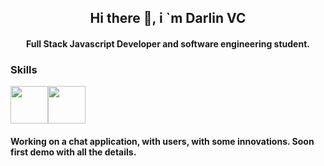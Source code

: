 <h2 align="center">Hi there 👋, i `m Darlin VC</h2>
<h4 align="center">Full Stack Javascript Developer and software engineering student.</h4>

<h3>Skills</h3>
<div style="display:flex; flex-direction: row;">
<img src="https://pluralsight2.imgix.net/paths/images/javascript-542e10ea6e.png" width="60" heigth="60">
<img src="https://styles.redditmedia.com/t5_2v6gg/styles/communityIcon_4w7vh6c21f871.png" width="60" heigth="60">
</div>


<h4 >Working on a chat application, with users, with some innovations. Soon first demo with all the details.</h4>
